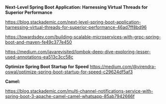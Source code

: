 **Next-Level Spring Boot Application: Harnessing Virtual Threads for Superior Performance**

https://blog.stackademic.com/next-level-spring-boot-application-harnessing-virtual-threads-for-superior-performance-46ad7ff8bd96



https://towardsdev.com/building-scalable-microservices-with-grpc-spring-boot-and-maven-fe49c377e450


https://medium.com/javarevisited/lombok-deep-dive-exploring-lesser-used-annotations-ea513c3cc58c

**Optimize Spring Boot Startup for Speed**
https://medium.com/@virendra-oswal/optimize-spring-boot-startup-for-speed-c29624df5af3


**Camel:**

https://blog.stackademic.com/multi-channel-notifications-service-with-spring-boot-3-apache-camel-camel-whatsapp-85ab7942666f

